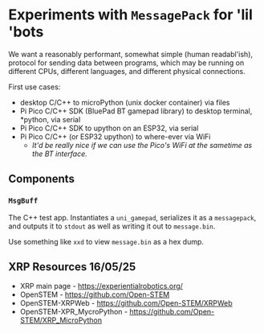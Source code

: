 # Experiments with `MessagePack` for 'lil 'bots

We want a reasonably performant, somewhat simple (human readabl'ish), protocol for sending data
between programs, which may be running on different CPUs, different languages, and different
physical connections.

First use cases:

* desktop C/C++ to microPython (unix docker container) via files
* Pi Pico C/C++ SDK (BluePad BT gamepad library) to desktop terminal, *python, via serial
* Pi Pico C/C++ SDK to upython on an ESP32, via serial
* Pi Pico C/C++ (or ESP32 upython) to where-ever via WiFi
  * *It'd be really nice if we can use the Pico's WiFi at the sametime as the BT interface.*

## Components

### `MsgBuff`

The C++ test app.
Instantiates a `uni_gamepad`, serializes it as a `messagepack`, and outputs it to `stdout` as well as writing it out to `message.bin`.

Use something like `xxd` to view `message.bin` as a hex dump.

## XRP Resources 16/05/25

* XRP main page - https://experientialrobotics.org/
* OpenSTEM - https://github.com/Open-STEM
* OpenSTEM-XRPWeb - https://github.com/Open-STEM/XRPWeb
* OpenSTEM-XPR_MycroPython - https://github.com/Open-STEM/XRP_MicroPython
